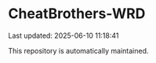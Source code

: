 # CheatBrothers-WRD

Last updated: 2025-06-10 11:18:41

This repository is automatically maintained.
